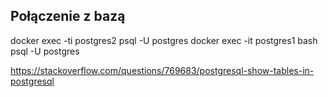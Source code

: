 ## Połączenie z bazą

docker exec -ti postgres2 psql -U postgres
docker exec -it postgres1 bash
psql -U postgres

https://stackoverflow.com/questions/769683/postgresql-show-tables-in-postgresql
